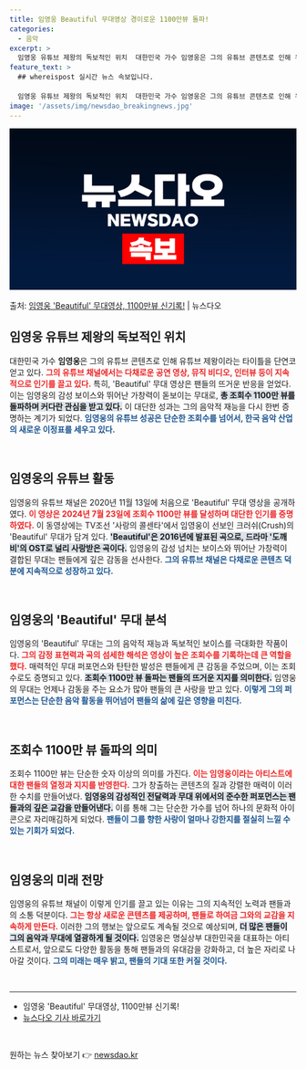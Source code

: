 ```yaml
---
title: 임영웅 Beautiful 무대영상 경이로운 1100만뷰 돌파!
categories:
  - 음악
excerpt: >
  임영웅 유튜브 제왕의 독보적인 위치  대한민국 가수 임영웅은 그의 유튜브 콘텐츠로 인해 유튜브 제왕이라는 타…
feature_text: >
  ## whereispost 실시간 뉴스 속보입니다.

  임영웅 유튜브 제왕의 독보적인 위치  대한민국 가수 임영웅은 그의 유튜브 콘텐츠로 인해 유튜브 제왕이라는 타…
image: '/assets/img/newsdao_breakingnews.jpg'
---
```


![뉴스다오 속보](/assets/img/newsdao_breakingnews.jpg)

<p>출처: <a href="https://newsdao.kr/5015" rel="dofollow">임영웅 'Beautiful' 무대영상, 1100만뷰 신기록!</a> | 뉴스다오</p>

<h2 data-ke-size="size26">임영웅 유튜브 제왕의 독보적인 위치</h2>

<p data-ke-size="size16">대한민국 가수 <b>임영웅</b>은 그의 유튜브 콘텐츠로 인해 유튜브 제왕이라는 타이틀을 단연코 얻고 있다. <b><span style="color: #ee2323;">그의 유튜브 채널에서는 다채로운 공연 영상, 뮤직 비디오, 인터뷰 등이 지속적으로 인기를 끌고 있다.</span></b> 특히, 'Beautiful' 무대 영상은 팬들의 뜨거운 반응을 얻었다. 이는 임영웅의 감성 보이스와 뛰어난 가창력이 돋보이는 무대로, <b><span style="background-color: #21538527;">총 조회수 1100만 뷰를 돌파하며 커다란 관심을 받고 있다.</span></b> 이 대단한 성과는 그의 음악적 재능을 다시 한번 증명하는 계기가 되었다. <b><span style="color: #1a5490;">임영웅의 유튜브 성공은 단순한 조회수를 넘어서, 한국 음악 산업의 새로운 이정표를 세우고 있다.</span></b></p>

<p data-ke-size="size16">&nbsp;</p>

<h2 data-ke-size="size26">임영웅의 유튜브 활동</h2>

<p data-ke-size="size16">임영웅의 유튜브 채널은 2020년 11월 13일에 처음으로 'Beautiful' 무대 영상을 공개하였다. <b><span style="color: #ee2323;">이 영상은 2024년 7월 23일에 조회수 1100만 뷰를 달성하며 대단한 인기를 증명하였다.</span></b> 이 동영상에는 TV조선 '사랑의 콜센타'에서 임영웅이 선보인 크러쉬(Crush)의 'Beautiful' 무대가 담겨 있다. <b><span style="background-color: #21538527;">'Beautiful'은 2016년에 발표된 곡으로, 드라마 '도깨비'의 OST로 널리 사랑받은 곡이다.</span></b> 임영웅의 감성 넘치는 보이스와 뛰어난 가창력이 결합된 무대는 팬들에게 깊은 감동을 선사한다. <b><span style="color: #1a5490;">그의 유튜브 채널은 다채로운 콘텐츠 덕분에 지속적으로 성장하고 있다.</span></b></p>

<p data-ke-size="size16">&nbsp;</p>

<h2 data-ke-size="size26">임영웅의 'Beautiful' 무대 분석</h2>

<p data-ke-size="size16">임영웅의 'Beautiful' 무대는 그의 음악적 재능과 독보적인 보이스를 극대화한 작품이다. <b><span style="color: #ee2323;">그의 감정 표현력과 곡의 섬세한 해석은 영상이 높은 조회수를 기록하는데 큰 역할을 했다.</span></b> 매력적인 무대 퍼포먼스와 탄탄한 발성은 팬들에게 큰 감동을 주었으며, 이는 조회수로도 증명되고 있다. <b><span style="background-color: #21538527;">조회수 1100만 뷰 돌파는 팬들의 뜨거운 지지를 의미한다.</span></b> 임영웅의 무대는 언제나 감동을 주는 요소가 많아 팬들의 큰 사랑을 받고 있다. <b><span style="color: #1a5490;">이렇게 그의 퍼포먼스는 단순한 음악 활동을 뛰어넘어 팬들의 삶에 깊은 영향을 미친다.</span></b></p>

<p data-ke-size="size16">&nbsp;</p>

<h2 data-ke-size="size26">조회수 1100만 뷰 돌파의 의미</h2>

<p data-ke-size="size16">조회수 1100만 뷰는 단순한 숫자 이상의 의미를 가진다. <b><span style="color: #ee2323;">이는 임영웅이라는 아티스트에 대한 팬들의 열정과 지지를 반영한다.</span></b> 그가 창출하는 콘텐츠의 질과 강렬한 매력이 이러한 수치를 만들어냈다. <b><span style="background-color: #21538527;">임영웅의 감성적인 전달력과 무대 위에서의 준수한 퍼포먼스는 팬들과의 깊은 교감을 만들어낸다.</span></b> 이를 통해 그는 단순한 가수를 넘어 하나의 문화적 아이콘으로 자리매김하게 되었다. <b><span style="color: #1a5490;">팬들이 그를 향한 사랑이 얼마나 강한지를 절실히 느낄 수 있는 기회가 되었다.</span></b></p>

<p data-ke-size="size16">&nbsp;</p>

<h2 data-ke-size="size26">임영웅의 미래 전망</h2>

<p data-ke-size="size16">임영웅의 유튜브 채널이 이렇게 인기를 끌고 있는 이유는 그의 지속적인 노력과 팬들과의 소통 덕분이다. <b><span style="color: #ee2323;">그는 항상 새로운 콘텐츠를 제공하며, 팬들로 하여금 그와의 교감을 지속하게 만든다.</span></b> 이러한 그의 행보는 앞으로도 계속될 것으로 예상되며, <b><span style="background-color: #21538527;">더 많은 팬들이 그의 음악과 무대에 열광하게 될 것이다.</span></b> 임영웅은 명실상부 대한민국을 대표하는 아티스트로서, 앞으로도 다양한 활동을 통해 팬들과의 유대감을 강화하고, 더 높은 자리로 나아갈 것이다. <b><span style="color: #1a5490;">그의 미래는 매우 밝고, 팬들의 기대 또한 커질 것이다.</span></b></p>

<p data-ke-size="size16">&nbsp;</p>

<hr>

<ul>
    <li>임영웅 'Beautiful' 무대영상, 1100만뷰 신기록!</li>
    <li><a href="https://newsdao.kr/5015">뉴스다오 기사 바로가기</a></li>
</ul>

<p data-ke-size="size16">&nbsp;</p> 

원하는 뉴스 찾아보기 👉 <a href="https://newsdao.kr" rel="dofollow">newsdao.kr</a>


